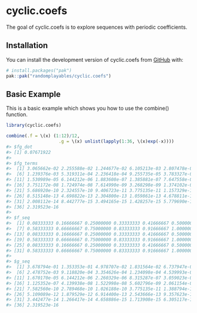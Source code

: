 
<!-- README.md is generated from README.Rmd. Please edit that file -->

# cyclic.coefs

<!-- badges: start -->

<!-- badges: end -->

The goal of cyclic.coefs is to explore sequences with periodic
coefficients.

## Installation

You can install the development version of cyclic.coefs from
[GitHub](https://github.com/) with:

``` r
# install.packages("pak")
pak::pak("randomplayables/cyclic.coefs")
```

## Basic Example

This is a basic example which shows you how to use the combine()
function.

``` r
library(cyclic.coefs)

combine(.f = \(x) (1:12)/12,
                    .g = \(x) unlist(lapply(1:36, \(x)exp(-x))))
#> $fg_dot
#> [1] 0.07671922
#> 
#> $fg_terms
#>  [1] 3.065662e-02 2.255588e-02 1.244677e-02 6.105213e-03 2.807478e-03
#>  [6] 1.239376e-03 5.319311e-04 2.236418e-04 9.255735e-05 3.783327e-05
#> [11] 1.530989e-05 6.144212e-06 1.883608e-07 1.385881e-07 7.647558e-08
#> [16] 3.751172e-08 1.724974e-08 7.614990e-09 3.268298e-09 1.374102e-09
#> [21] 5.686920e-10 2.324557e-10 9.406723e-11 3.775135e-11 1.157329e-12
#> [26] 8.515148e-13 4.698822e-13 2.304800e-13 1.059861e-13 4.678811e-14
#> [31] 2.008112e-14 8.442777e-15 3.494165e-15 1.428257e-15 5.779690e-16
#> [36] 2.319523e-16
#> 
#> $f_seq
#>  [1] 0.08333333 0.16666667 0.25000000 0.33333333 0.41666667 0.50000000
#>  [7] 0.58333333 0.66666667 0.75000000 0.83333333 0.91666667 1.00000000
#> [13] 0.08333333 0.16666667 0.25000000 0.33333333 0.41666667 0.50000000
#> [19] 0.58333333 0.66666667 0.75000000 0.83333333 0.91666667 1.00000000
#> [25] 0.08333333 0.16666667 0.25000000 0.33333333 0.41666667 0.50000000
#> [31] 0.58333333 0.66666667 0.75000000 0.83333333 0.91666667 1.00000000
#> 
#> $g_seq
#>  [1] 3.678794e-01 1.353353e-01 4.978707e-02 1.831564e-02 6.737947e-03
#>  [6] 2.478752e-03 9.118820e-04 3.354626e-04 1.234098e-04 4.539993e-05
#> [11] 1.670170e-05 6.144212e-06 2.260329e-06 8.315287e-07 3.059023e-07
#> [16] 1.125352e-07 4.139938e-08 1.522998e-08 5.602796e-09 2.061154e-09
#> [21] 7.582560e-10 2.789468e-10 1.026188e-10 3.775135e-11 1.388794e-11
#> [26] 5.109089e-12 1.879529e-12 6.914400e-13 2.543666e-13 9.357623e-14
#> [31] 3.442477e-14 1.266417e-14 4.658886e-15 1.713908e-15 6.305117e-16
#> [36] 2.319523e-16
```
